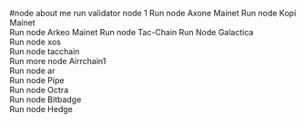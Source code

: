#node about me
run validator node 1 
Run node Axone Mainet
Run node Kopi Mainet  
Run node Arkeo Mainet 
Run node Tac-Chain
Run Node Galactica   
Run node xos         
Run node tacchain       
Run more node Airrchain1      
Run node ar  
Run node Pipe   
Run node Octra    
Run node Bitbadge  
Run node Hedge  
    
 
